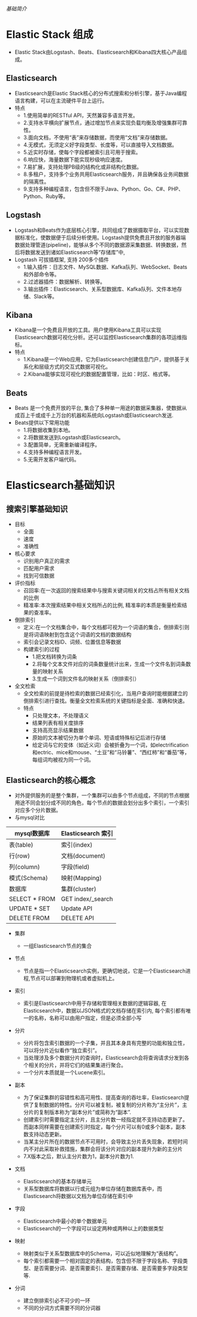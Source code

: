 *基础简介*
# Elastic Stack 组成
- Elastic Stack由Logstash、Beats、Elasticsearch和Kibana四大核心产品组成。

## Elasticsearch
- Elasticsearch是Elastic Stack核心的分布式搜索和分析引擎，基于Java编程语言构建，可以在主流硬件平台上运行。
- 特点
    * 1.使用简单的RESTful API，天然兼容多语言开发。
    * 2.支持水平横向扩展节点，通过增加节点来实现负载均衡及增强集群可靠性。
    * 3.面向文档，不使用“表”来存储数据，而使用“文档”来存储数据。
    * 4.无模式，无须定义好字段类型、长度等，可以直接导入文档数据。
    * 5.近实时存储，使每个字段都被索引且可用于搜索。
    * 6.响应快，海量数据下能实现秒级响应速度。
    * 7.易扩展，支持处理PB级的结构化或非结构化数据。
    * 8.多租户，支持多个业务共用Elasticsearch服务，并且确保各业务间数据的隔离性。
    * 9.支持多种编程语言，包含但不限于Java、Python、Go、C#、PHP、Python、Ruby等。

## Logstash
- Logstash和Beats作为底层核心引擎，共同组成了数据摄取平台，可以实现数据标准化，使数据便于后续分析使用。Logstash提供免费且开放的服务器端数据处理管道(pipeline)，能够从多个不同的数据源采集数据、转换数据，然后将数据发送到诸如Elasticsearch等“存储库”中, 
- Logstash 可拔插框架, 支持 200多个插件
    * 1.输入插件：日志文件、MySQL数据、Kafka队列、WebSocket、Beats和外部命令等。
    * 2.过滤器插件：数据解析、转换等。
    * 3.输出插件：Elasticsearch、关系型数据库、Kafka队列、文件本地存储、Slack等。

## Kibana
- Kibana是一个免费且开放的工具。用户使用Kibana工具可以实现Elasticsearch数据可视化分析。还可以监控Elasticsearch集群的各项运维指标。
- 特点
    * 1.Kibana是一个Web应用，它为Elasticsearch创建信息门户，提供基于关系化和层级方式的交互式数据可视化。
    * 2.Kibana能够实现可视化的数据配置管理，比如：时区、格式等。

## Beats
- Beats 是一个免费开放的平台, 集合了多种单一用途的数据采集器，使数据从成百上千或成千上万台的机器和系统向Logstash或Elasticsearch发送.
- Beats提供以下常用功能
    * 1.将数据收集到本地。
    * 2.将数据发送到Logstash或Elasticsearch。
    * 3.配置简单，无需重新编译程序。
    * 4.支持多种编程语言开发。
    * 5.无需开发客户端代码。

# Elasticsearch基础知识
##  搜索引擎基础知识
- 目标
  - 全面
  - 速度
  - 准确性
- 核心要求
  - 识别用户真正的需求
  - 匹配用户需求
  - 找到可信数据
- 评价指标
  - 召回率:在一次返回的搜索结果中与搜索关键词相关的文档占所有相关文档的比例
  - 精准率:本次搜索结果中相关文档所占的比例, 精准率的本质是衡量检索结果的查准率。
- 倒排索引
  - 定义:在一个文档集合中，每个文档都可视为一个词语的集合，倒排索引则是将词语映射到包含这个词语的文档的数据结构
  - 索引会记录文档ID、词频、位置信息等数据
  - 构建索引的过程
    * 1.把文档转换为词条
    * 2.将每个文本文件对应的词条数量统计出来，生成一个文件名到词条数量的映射关系
    * 3.生成一个词到文件名的映射关系（倒排索引）
- 全文检索
  - 全文检索的前提是待检索的数据已经索引化，当用户查询时能根据建立的倒排索引进行查找。衡量全文检索系统的关键指标是全面、准确和快速。
  - 特点
    - 只处理文本，不处理语义
    - 结果列表有相关度排序
    - 支持高亮显示结果数据
    - 原始的文本被切分为单个单词、短语或特殊标记后进行存储
    - 给定词与它的变体（如近义词）会被折叠为一个词，如electrification和ectric、mice和mouse、​“土豆”和“马铃薯”​、​“西红柿”和“番茄”等，每组词均被视为同一个词。
## Elasticsearch的核心概念
- 对外提供服务的是整个集群，一个集群可以由多个节点组成，不同的节点根据用途不同会划分成不同的角色，每个节点的数据会划分出多个索引，一个索引对应多个分片数据。
- 与mysql对比


mysql数据库 | Elasticsearch 索引
---|---
表(table) | 索引(index)
行(row) | 文档(document)
列(column) | 字段(field)
模式(Schema) | 映射(Mapping)
数据库 | 集群(cluster)
SELECT * FROM | GET index/_search
UPDATE * SET | Update API
DELETE FROM | DELETE API

 - 集群
   - 一组Elasticsearch节点的集合
- 节点
  - 节点是指一个Elasticsearch实例，更确切地说，它是一个Elasticsearch进程,节点可以部署到物理机或者虚拟机上。
- 索引
  - 索引是Elasticsearch中用于存储和管理相关数据的逻辑容器, 在Elasticsearch中，数据以JSON格式的文档存储在索引内, 每个索引都有唯一的名称，名称可以由用户指定，但是必须全部小写
- 分片
  - 分片将包含索引数据的一个子集，并且其本身具有完整的功能和独立性，可以将分片近似看作“独立索引”​。
  - 当处理涉及多个数据分片的查询时，Elasticsearch会将查询请求分发到各个相关的分片，并将它们的结果集进行聚合。
  - 一个分片本质就是一个Lucene索引。
- 副本
  - 为了保证集群的容错性和高可用性、提高查询的吞吐率，Elasticsearch提供了复制数据的特性。分片可以被复制，被复制的分片称为“主分片”，主分片的复制版本称为“副本分片”或简称为“副本”.
  - 创建索引时需要指定主分片，且主分片数一经指定就不支持动态更新了。而副本同样需要在创建索引时指定，每个分片可以有0或多个副本，副本数支持动态更新。
  - 当某主分片所在的数据节点不可用时，会导致主分片丢失现象，若短时间内不对此采取补救措施，集群会将该分片对应的副本提升为新的主分片
  -  7.X版本之后，默认主分片数为1，副本分片数为1.

- 文档
  - Elasticsearch的基本存储单元
  - 关系型数据库将数据以行或元组为单位存储在数据库表中，而Elasticsearch将数据以文档为单位存储在索引中
- 字段
  - Elasticsearch中最小的单个数据单元
  - Elasticsearch的一个字段可以设定两种或两种以上的数据类型
- 映射
  - 映射类似于关系型数据库中的Schema，可以近似地理解为“表结构”​。
  - 每个索引都需要一个相对固定的表结构，包含但不限于字段名称、字段类型、是否需要分词、是否需要索引、是否需要存储、是否需要多字段类型等.
- 分词
  - 建立倒排索引必不可少的一环
  - 不同的分词方式需要不同的分词器